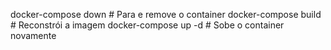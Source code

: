 docker-compose down  # Para e remove o container
docker-compose build  # Reconstrói a imagem
docker-compose up -d  # Sobe o container novamente

